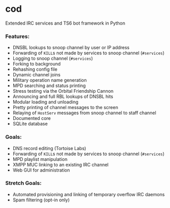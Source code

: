 cod
===

Extended IRC services and TS6 bot framework in Python

### Features:
 - DNSBL lookups to snoop channel by user or IP address
 - Forwarding of `KILL`s not made by services to snoop channel (`#services`)
 - Logging to snoop channel (`#services`)
 - Forking to background
 - Rehashing config file
 - Dynamic channel joins
 - Military operation name generation
 - MPD searching and status printing
 - Stress testing via the Orbital Friendship Cannon
 - Announcing and full RBL lookups of DNSBL hits
 - Modular loading and unloading
 - Pretty printing of channel messages to the screen
 - Relaying of `HostServ` messages from snoop channel to staff channel
 - Documented core
 - SQLite database

### Goals:
 - DNS record editing (Tortoise Labs)
 - Forwarding of `KILL`s not made by services to snoop channel (`#services`)
 - MPD playlist manipulation
 - XMPP MUC linking to an existing IRC channel
 - Web GUI for administration

### Stretch Goals:
 - Automated provisioning and linking of temporary overflow IRC daemons
 - Spam filtering (opt-in only)
